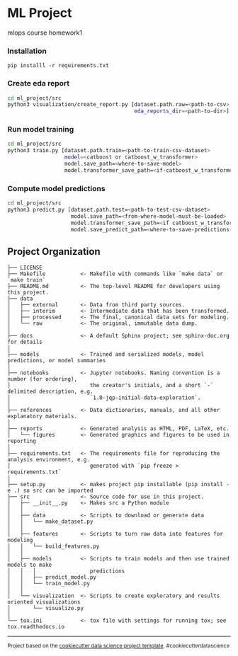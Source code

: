 ML Project
==============================

mlops course homework1


### Installation
```
pip installl -r requirements.txt
```


### Create eda report
```bash
cd ml_project/src
python3 visualization/create_report.py [dataset.path.raw=<path-to-csv> 
                                        eda_reports_dir=<path-to-dir>]
```

### Run model training
```bash
cd ml_project/src
python3 train.py [dataset.path.train=<path-to-train-csv-dataset>
                  model=<catboost or catboost_w_transformer> 
                  model.save_path=<where-to-save-model> 
                  model.transformer_save_path=<if-catboost_w_transformer-chosen>]
```

### Compute model predictions
```bash
cd ml_project/src
python3 predict.py [dataset.path.test=<path-to-test-csv-dataset> 
                    model.save_path=<from-where-model-must-be-loaded> 
                    model.transformer_save_path=<if catboost_w_transformer choosen>
                    model.save_predict_path=<where-to-save-predictions-csv>]
```


Project Organization
------------

    ├── LICENSE
    ├── Makefile           <- Makefile with commands like `make data` or `make train`
    ├── README.md          <- The top-level README for developers using this project.
    ├── data
    │   ├── external       <- Data from third party sources.
    │   ├── interim        <- Intermediate data that has been transformed.
    │   ├── processed      <- The final, canonical data sets for modeling.
    │   └── raw            <- The original, immutable data dump.
    │
    ├── docs               <- A default Sphinx project; see sphinx-doc.org for details
    │
    ├── models             <- Trained and serialized models, model predictions, or model summaries
    │
    ├── notebooks          <- Jupyter notebooks. Naming convention is a number (for ordering),
    │                         the creator's initials, and a short `-` delimited description, e.g.
    │                         `1.0-jqp-initial-data-exploration`.
    │
    ├── references         <- Data dictionaries, manuals, and all other explanatory materials.
    │
    ├── reports            <- Generated analysis as HTML, PDF, LaTeX, etc.
    │   └── figures        <- Generated graphics and figures to be used in reporting
    │
    ├── requirements.txt   <- The requirements file for reproducing the analysis environment, e.g.
    │                         generated with `pip freeze > requirements.txt`
    │
    ├── setup.py           <- makes project pip installable (pip install -e .) so src can be imported
    ├── src                <- Source code for use in this project.
    │   ├── __init__.py    <- Makes src a Python module
    │   │
    │   ├── data           <- Scripts to download or generate data
    │   │   └── make_dataset.py
    │   │
    │   ├── features       <- Scripts to turn raw data into features for modeling
    │   │   └── build_features.py
    │   │
    │   ├── models         <- Scripts to train models and then use trained models to make
    │   │   │                 predictions
    │   │   ├── predict_model.py
    │   │   └── train_model.py
    │   │
    │   └── visualization  <- Scripts to create exploratory and results oriented visualizations
    │       └── visualize.py
    │
    └── tox.ini            <- tox file with settings for running tox; see tox.readthedocs.io


--------

<p><small>Project based on the <a target="_blank" href="https://drivendata.github.io/cookiecutter-data-science/">cookiecutter data science project template</a>. #cookiecutterdatascience</small></p>
